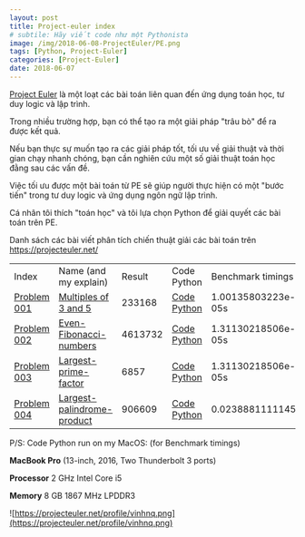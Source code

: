 ```yaml
---
layout: post
title: Project-euler index
# subtile: Hãy viết code như một Pythonista
image: /img/2018-06-08-ProjectEuler/PE.png
tags: [Python, Project-Euler]
categories: [Project-Euler]
date: 2018-06-07
---
```


[Project Euler](https://projecteuler.net/) là một loạt các bài toán liên quan đến ứng dụng toán học, tư duy logic và lập trình. 

Trong nhiều trường hợp, bạn có thể tạo ra một giải pháp "trâu bò" để ra được kết quả. 

Nếu bạn thực sự muốn tạo ra các giải pháp tốt, tối ưu về giải thuật và thời gian chạy nhanh chóng, bạn cần nghiên cứu một số giải thuật toán học đằng sau các vấn đề.

Việc tối ưu được một bài toán từ PE sẽ giúp người thực hiện có một "bước tiến" trong tư duy logic và ứng dụng ngôn ngữ lập trình.


Cá nhân tôi thích "toán học" và tôi lựa chọn Python để giải quyết các bài toán trên PE. 

Danh sách các bài viết phân tích chiến thuật giải các bài toán trên https://projecteuler.net/

<div class="table-responsive">
    <table  class="table table-striped table-bordered table-hover table-condensed">
        <tbody>
            <tr>
                <td>
                    Index
                </td>
                <td>
                    Name (and my explain)
                </td>
                <td>
                    Result
                </td>
                <td>
                    Code Python
                </td>
                <td>
                    Benchmark timings
                </td>
            </tr>
            <tr>
                <td>
                    <a href="https://projecteuler.net/problem=1">Problem 001</a>
                </td>
                <td>
                    <a href="/2018-06-08-Python-Project-Euler-PE001-Multiples-of-3-and-5/">Multiples of 3 and 5</a>
                </td>
                <td>
                    233168
                </td>
                <td>
                    <a href="https://github.com/quangvinh86/python-projecteuler/tree/master/PE-001">Code Python</a>
                </td>
                <td>
                    1.00135803223e-05s
                </td>
            </tr>
            <tr>
                <td>
                    <a href="https://projecteuler.net/problem=2">Problem 002</a>
                </td>
                <td>
                    <a href="/2018-06-08-Python-Project-Euler-PE002-Even-Fibonacci-numbers/">Even-Fibonacci-numbers</a>
                </td>
                <td>
                    4613732
                </td>
                <td>
                    <a href="https://github.com/quangvinh86/python-projecteuler/tree/master/PE-002">Code Python</a>
                </td>
                <td>
                    1.31130218506e-05s
                </td>
            </tr>
            <tr>
                <td>
                    <a href="https://projecteuler.net/problem=3">Problem 003</a>
                </td>
                <td>
                    <a href="/2018-06-08-Python-Project-Euler-PE003-Largest-prime-factor/">Largest-prime-factor</a>
                </td>
                <td>
                    6857
                </td>
                <td>
                    <a href="https://github.com/quangvinh86/python-projecteuler/tree/master/PE-003">Code Python</a>
                </td>
                <td>
                    1.31130218506e-05s
                </td>
            </tr>
            <tr>
                <td>
                    <a href="https://projecteuler.net/problem=4">Problem 004</a>
                </td>
                <td>
                    <a href="2018-06-09-Python-Project-Euler-PE004-Largest-palindrome-product ">Largest-palindrome-product</a>
                </td>
                <td>
                    906609
                </td>
                <td>
                    <a href="https://github.com/quangvinh86/python-projecteuler/tree/master/PE-003">Code Python</a>
                </td>
                <td>
                    0.0238881111145s
                </td>
            </tr>
            <!-- <tr>
                <td>
                    <a href="https://projecteuler.net/problem=4">Problem 004</a>
                </td>
                <td>
                    <a href="/2018-06-09-Python-Project-Euler-PE004-Largest-palindrome-product/">Largest-prime-factor</a>
                </td>
                <td>
                    4613732
                </td>
                <td>
                    <a href="https://github.com/quangvinh86/python-projecteuler/tree/master/PE-004">Code Python</a>
                </td>
                <td>
                    0.00604486465454s
                </td>
            </tr> -->
            <!-- <tr>
                <td>
                    <a href="https://projecteuler.net/problem=3">Problem 003</a>
                </td>
                <td>
                    <a href="/2018-06-08-Python-Project-Euler-PE003-Largest-prime-factor/">Largest-prime-factor</a>
                </td>
                <td>
                    4613732
                </td>
                <td>
                    <a href="https://github.com/quangvinh86/python-projecteuler/tree/master/PE-003">Code Python</a>
                </td>
                <td>
                    1.31130218506e-05s
                </td>
            </tr> -->
        </tbody>
    </table>
</div>

P/S: Code Python run on my MacOS: (for Benchmark timings)

**MacBook Pro** (13-inch, 2016, Two Thunderbolt 3 ports)

**Processor** 2 GHz Intel Core i5

**Memory** 8 GB 1867 MHz LPDDR3

![https://projecteuler.net/profile/vinhnq.png](https://projecteuler.net/profile/vinhnq.png)
